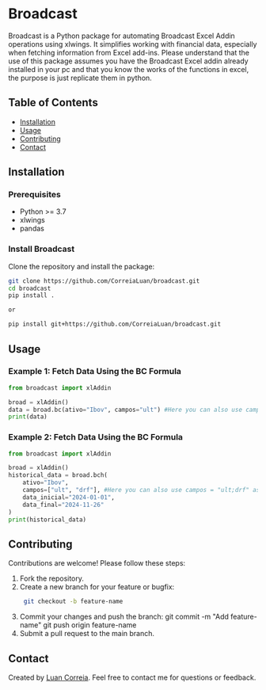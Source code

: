 # Broadcast

Broadcast is a Python package for automating Broadcast Excel Addin operations using xlwings. It simplifies working with financial data, especially when fetching information from Excel add-ins. Please understand that the use of this package assumes you have the Broadcast Excel addin already installed in your pc and that you know the works of the functions in excel, the purpose is just replicate them in python.

## Table of Contents
- [Installation](#installation)
- [Usage](#usage)
- [Contributing](#contributing)
- [Contact](#contact)

## Installation

### Prerequisites
- Python >= 3.7
- xlwings
- pandas

### Install Broadcast
Clone the repository and install the package:
```bash
git clone https://github.com/CorreiaLuan/broadcast.git
cd broadcast
pip install .

or 

pip install git+https://github.com/CorreiaLuan/broadcast.git
```

## Usage

### Example 1: Fetch Data Using the BC Formula
```python
from broadcast import xlAddin

broad = xlAddin()
data = broad.bc(ativo="Ibov", campos="ult") #Here you can also use campos = "ult;drf" as in Excel Addin
print(data)
```

### Example 2: Fetch Data Using the BC Formula
```python
from broadcast import xlAddin

broad = xlAddin()
historical_data = broad.bch(
    ativo="Ibov",
    campos=["ult", "drf"], #Here you can also use campos = "ult;drf" as in Excel Addin
    data_inicial="2024-01-01",
    data_final="2024-11-26"
)
print(historical_data)
```

## Contributing
Contributions are welcome! Please follow these steps:

1. Fork the repository.
2. Create a new branch for your feature or bugfix:
   ```bash
    git checkout -b feature-name
3. Commit your changes and push the branch:
    git commit -m "Add feature-name"
    git push origin feature-name
4. Submit a pull request to the main branch.

## Contact
Created by [Luan Correia](mailto:luan.a.correialive@gmail.com). Feel free to contact me for questions or feedback.

